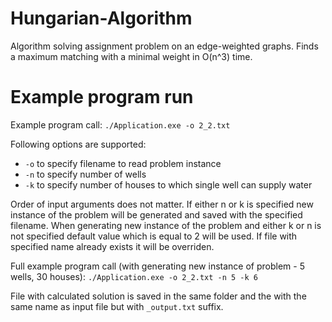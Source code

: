 # Hungarian-Algorithm
Algorithm solving assignment problem on an edge-weighted graphs. Finds a maximum matching with a minimal weight in O(n^3) time.

# Example program run

Example program call:
`./Application.exe -o 2_2.txt`

Following options are supported:
- `-o` to specify filename to read problem instance
- `-n` to specify number of wells
- `-k` to specify number of houses to which single well can supply water

Order of input arguments does not matter. If either n or k is specified new instance of the problem will be generated and saved with the specified filename. When generating new instance of the problem and either k or n is not specified default value which is equal to 2 will be used. If file with specified name already exists it will be overriden.

Full example program call (with generating new instance of problem - 5 wells, 30 houses):
`./Application.exe -o 2_2.txt -n 5 -k 6`

File with calculated solution is saved in the same folder and the with the same name as input file but with `_output.txt` suffix.